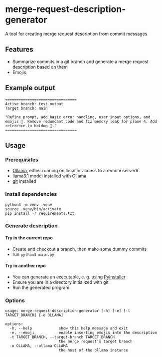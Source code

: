 # merge-request-description-generator
A tool for creating merge request description from commit messages

## Features
- Summarize commits in a git branch and generate a merge request description based on them
- Emojis

## Example output
```
================================
Active branch: test_output
Target branch: main

"Refine prompt, add basic error handling, user input options, and emojis 🎉. Remove redundant code and fix memory leak for plane 4. Add reference to hotdog 🌭."
================================
```

## Usage
### Prerequisites
- [Ollama](https://ollama.com/), either running on local or access to a remote server8
- [llama3.1](https://ollama.com/library/llama3.1) model installed with Ollama
- [git](https://git-scm.com/) installed

### Install dependencies
```
python3 -m venv .venv
source .venv/bin/activate
pip install -r requirements.txt
```

### Generate description
#### Try in the current repo
- Create  and checkout a branch, then make some dummy commits
- run ``` python3 main.py ```

#### Try in another repo
- You can generate an executable, e. g. using [PyInstaller](https://pyinstaller.org/en/stable/)
- Ensure you are in a directory initialized with git
- Run the generated program

### Options
```
usage: merge-request-description-generator [-h] [-e] [-t TARGET_BRANCH] [-o OLLAMA]

options:
  -h, --help            show this help message and exit
  -e, --emoji           enable inserting emojis into the description
  -t TARGET_BRANCH, --target-branch TARGET_BRANCH
                        the merge request's target branch
  -o OLLAMA, --ollama OLLAMA
                        the host of the ollama instance
```
